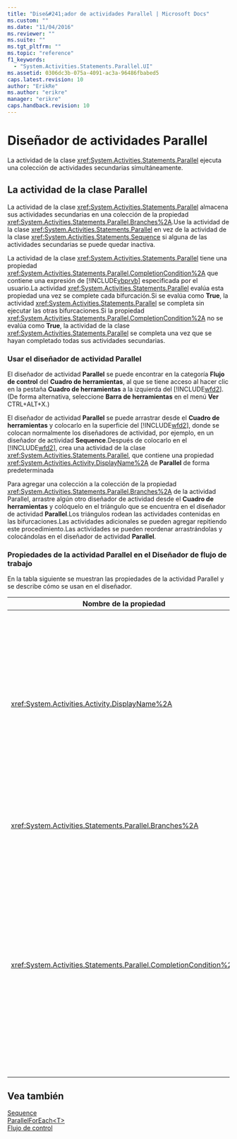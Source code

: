 ```yaml
---
title: "Dise&#241;ador de actividades Parallel | Microsoft Docs"
ms.custom: ""
ms.date: "11/04/2016"
ms.reviewer: ""
ms.suite: ""
ms.tgt_pltfrm: ""
ms.topic: "reference"
f1_keywords: 
  - "System.Activities.Statements.Parallel.UI"
ms.assetid: 0306dc3b-075a-4091-ac3a-96486fbabed5
caps.latest.revision: 10
author: "ErikRe"
ms.author: "erikre"
manager: "erikre"
caps.handback.revision: 10
---
```

# Dise&#241;ador de actividades Parallel
La actividad de la clase <xref:System.Activities.Statements.Parallel> ejecuta una colección de actividades secundarias simultáneamente.  
  
## La actividad de la clase Parallel  
 La actividad de la clase <xref:System.Activities.Statements.Parallel> almacena sus actividades secundarias en una colección de la propiedad <xref:System.Activities.Statements.Parallel.Branches%2A>.Use la actividad de la clase <xref:System.Activities.Statements.Parallel> en vez de la actividad de la clase <xref:System.Activities.Statements.Sequence> si alguna de las actividades secundarias se puede quedar inactiva.  
  
 La actividad de la clase <xref:System.Activities.Statements.Parallel> tiene una propiedad <xref:System.Activities.Statements.Parallel.CompletionCondition%2A> que contiene una expresión de [!INCLUDE[vbprvb](../code-quality/includes/vbprvb_md.md)] especificada por el usuario.La actividad <xref:System.Activities.Statements.Parallel> evalúa esta propiedad una vez se complete cada bifurcación.Si se evalúa como **True**, la actividad <xref:System.Activities.Statements.Parallel> se completa sin ejecutar las otras bifurcaciones.Si la propiedad <xref:System.Activities.Statements.Parallel.CompletionCondition%2A> no se evalúa como **True**, la actividad de la clase <xref:System.Activities.Statements.Parallel> se completa una vez que se hayan completado todas sus actividades secundarias.  
  
### Usar el diseñador de actividad Parallel  
 El diseñador de actividad **Parallel** se puede encontrar en la categoría **Flujo de control** del **Cuadro de herramientas**, al que se tiene acceso al hacer clic en la pestaña **Cuadro de herramientas** a la izquierda del [!INCLUDE[wfd2](../workflow-designer/includes/wfd2_md.md)]. \(De forma alternativa, seleccione **Barra de herramientas** en el menú **Ver** CTRL\+ALT\+X.\)  
  
 El diseñador de actividad **Parallel** se puede arrastrar desde el **Cuadro de herramientas** y colocarlo en la superficie del [!INCLUDE[wfd2](../workflow-designer/includes/wfd2_md.md)], donde se colocan normalmente los diseñadores de actividad, por ejemplo, en un diseñador de actividad **Sequence**.Después de colocarlo en el [!INCLUDE[wfd2](../workflow-designer/includes/wfd2_md.md)], crea una actividad de la clase <xref:System.Activities.Statements.Parallel>, que contiene una propiedad <xref:System.Activities.Activity.DisplayName%2A> de **Parallel**  de forma predeterminada  
  
 Para agregar una colección a la colección de la propiedad <xref:System.Activities.Statements.Parallel.Branches%2A> de la actividad Parallel, arrastre algún otro diseñador de actividad desde el **Cuadro de herramientas** y colóquelo en el triángulo que se encuentra en el diseñador de actividad **Parallel**.Los triángulos rodean las actividades contenidas en las bifurcaciones.Las actividades adicionales se pueden agregar repitiendo este procedimiento.Las actividades se pueden reordenar arrastrándolas y colocándolas en el diseñador de actividad **Parallel**.  
  
### Propiedades de la actividad Parallel en el Diseñador de flujo de trabajo  
 En la tabla siguiente se muestran las propiedades de la actividad Parallel y se describe cómo se usan en el diseñador.  
  
|Nombre de la propiedad|Obligatorio|Uso|  
|----------------------------|-----------------|---------|  
|<xref:System.Activities.Activity.DisplayName%2A>|False|Especifica el nombre para mostrar descriptivo del diseñador de actividades en el encabezado.El valor predeterminado es **Parallel**.De forma opcional, el valor se puede editar en la cuadrícula **Propiedades** o directamente en el encabezado del diseñador de actividad.|  
|<xref:System.Activities.Statements.Parallel.Branches%2A>|True|Contiene la colección de actividades secundarias que se van a ejecutar.|  
|<xref:System.Activities.Statements.Parallel.CompletionCondition%2A>|False|Se evalúa cuando se completa una bifurcación.Si se evalúa como **True**, se cancelan las bifurcaciones pendientes programadas.Si la propiedad no se establece o se evalúa como **False**, la actividad se completa cuando se hayan completado todas sus actividades secundarias.El valor predeterminado es **null**.|  
  
## Vea también  
 [Sequence](../workflow-designer/sequence-activity-designer.md)   
 [ParallelForEach\<T\>](../workflow-designer/parallelforeach-t-activity-designer.md)   
 [Flujo de control](../workflow-designer/control-flow-activity-designers.md)